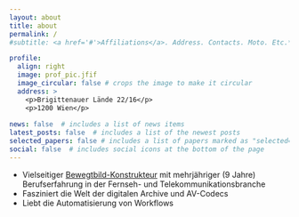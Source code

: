 ```yaml
---
layout: about
title: about
permalink: /
#subtitle: <a href='#'>Affiliations</a>. Address. Contacts. Moto. Etc.*

profile:
  align: right
  image: prof_pic.jfif
  image_circular: false # crops the image to make it circular
  address: >
    <p>Brigittenauer Lände 22/16</p>
    <p>1200 Wien</p>
    
news: false  # includes a list of news items
latest_posts: false  # includes a list of the newest posts
selected_papers: false # includes a list of papers marked as "selected={true}"
social: false  # includes social icons at the bottom of the page
---
```


<ul>
  <li>Vielseitiger <a href="https://vimeo.com/bewegtbildkonstrukteur">Bewegtbild-Konstrukteur</a> mit mehrjähriger (9 Jahre) Berufserfahrung in der Fernseh- und Telekommunikationsbranche</li>
  <li>Fasziniert die Welt der digitalen Archive und AV-Codecs</li>
  <li>Liebt die Automatisierung von Workflows</li>
</ul>

